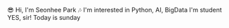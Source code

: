 😎 Hi, I'm Seonhee Park
🎶 I'm interested in Python, AI, BigData
I'm student
YES, sir!
Today is sunday